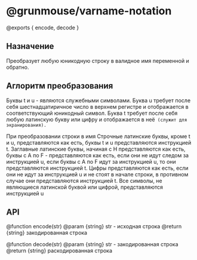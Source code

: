# @grunmouse/varname-notation


\@exports {
	encode,
	decode
}

## Назначение
Преобразует любую юникодную строку в валидное имя переменной
и обратно.

## Аглоритм преобразования 

Буквы t и u - являются служебными символами.
Буква u требует после себя шестнадцатиричное число в верхнем регистре и отображается
в соответствующий юникодный символ.
Буква t требует после себя любую латинскую букву или цифру и отображается в неё```
(служит для экранирования).```

При преобразовании строки в имя
Строчные латинские буквы, кроме t и u, представляются как есть,
буквы t и u представляются инструкцией t.
Заглавные латинские буквы, начиная с H представляются как есть,
буквы с A по F - представляются как есть, если они не идут следом за инструкцией u,
если буквы с A по F идут за инструкцией u, то они представляются инструкцией t.
Цифры представляются как есть, если они не идут за инструкцией u и не стоят в начале строки,
в противном случае они представляются инструкцией t.
Все символы, не являющиеся латинской буквой или цифрой, представляются инструкцией u

## API

\@function encode(str)
\@param {string} str - исходная строка
\@return {string} закодированная строка

\@function decode(str)
\@param {string} str - закодированная строка
\@return {string} раскодированная строка